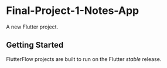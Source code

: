# Final-Project-1-Notes-App

A new Flutter project.

## Getting Started

FlutterFlow projects are built to run on the Flutter _stable_ release.
